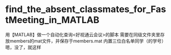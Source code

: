 # find_the_absent_classmates_for_FastMeeting_in_MATLAB
用【MATLAB】做一个自动化查询&lt;好视通云会议>的脚本
需要在同级文件夹里存放members的mat文件，并保存于members.mat
内置三位白名单同学（的学号）
嗯，没了，就这样
